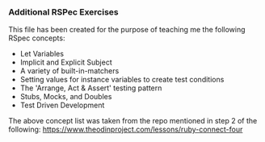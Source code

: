 ### Additional RSPec Exercises

This file has been created for the purpose of teaching me the following RSpec concepts:

- Let Variables
- Implicit and Explicit Subject
- A variety of built-in-matchers
- Setting values for instance variables to create test conditions
- The 'Arrange, Act & Assert' testing pattern
- Stubs, Mocks, and Doubles
- Test Driven Development

The above concept list was taken from the repo mentioned in step 2 of the following: https://www.theodinproject.com/lessons/ruby-connect-four